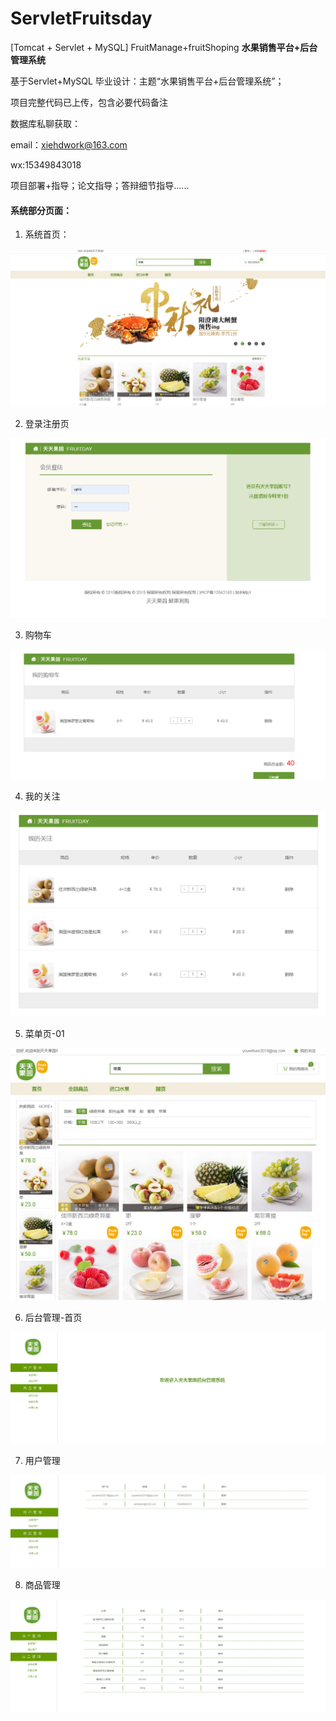# ServletFruitsday

[Tomcat + Servlet + MySQL] FruitManage+fruitShoping
**水果销售平台+后台管理系统**

基于Servlet+MySQL 毕业设计：主题“水果销售平台+后台管理系统”；


项目完整代码已上传，包含必要代码备注

数据库私聊获取：

email：xiehdwork@163.com

wx:15349843018

项目部署+指导；论文指导；答辩细节指导......


#### 系统部分页面：

1. 系统首页：

![image.png](assets/image-admin.png)



2. 登录注册页

![image.png](assets/image-login.png)


3. 购物车

![image.png](assets/image-gwc.png)


4. 我的关注

![image.png](assets/image-mind.png)


5. 菜单页-01

![image.png](assets/image-menu1.png)


6. 后台管理-首页

![image.png](assets/image-manager.png)


7. 用户管理

![image.png](assets/image-user.png)


8. 商品管理

![image.png](assets/image-shop.png)
